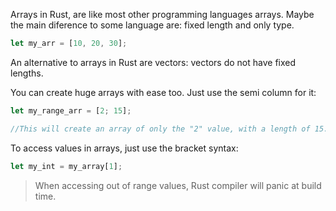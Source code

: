 Arrays in Rust, are like most other programming languages arrays. Maybe the main diference to some language are: fixed length and only type.

```rust
let my_arr = [10, 20, 30];
```

An alternative to arrays in Rust are vectors: vectors do not have fixed lengths.

You can create huge arrays with ease too. Just use the semi column for it:
```rust
let my_range_arr = [2; 15];

//This will create an array of only the "2" value, with a length of 15.
```

To access values in arrays, just use the bracket syntax:
```rust
let my_int = my_array[1];
```

> When accessing out of range values, Rust compiler will panic at build time.